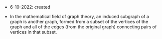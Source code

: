 - 6-10-2022: created

- In the mathematical field of graph theory, an induced subgraph of a graph is another graph, formed from a subset of the vertices of the graph and all of the edges (from the original graph) connecting pairs of vertices in that subset.